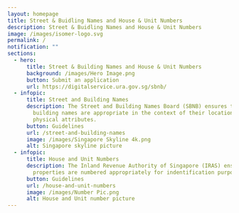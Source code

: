 ```yaml
---
layout: homepage
title: Street & Buidling Names and House & Unit Numbers
description: Street & Buidling Names and House & Unit Numbers
image: /images/isomer-logo.svg
permalink: /
notification: ""
sections:
  - hero:
      title: Street & Building Names and House & Unit Numbers
      background: /images/Hero Image.png
      button: Submit an application
      url: https://digitalservice.ura.gov.sg/sbnb/
  - infopic:
      title: Street and Building Names
      description: The Street and Building Names Board (SBNB) ensures that street and
        building names are appropriate in the context of their location and
        physical attributes.
      button: Guidelines
      url: /street-and-building-names
      image: /images/Singapore Skyline 4k.png
      alt: Singapore skyline picture
  - infopic:
      title: House and Unit Numbers
      description: The Inland Revenue Authority of Singapore (IRAS) ensures that
        properties are numbered appropriately for indentification purposes.
      button: Guidelines
      url: /house-and-unit-numbers
      image: /images/Number Pic.png
      alt: House and Unit number picture
---
```

